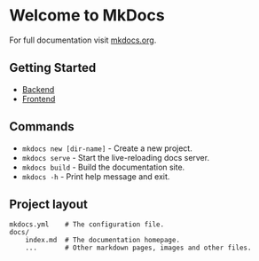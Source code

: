 # Welcome to MkDocs

For full documentation visit [mkdocs.org](https://www.mkdocs.org).

## Getting Started

- [Backend](E:\BootCampQuera\Project3\Education_Management\back-end\README.md)
- [Frontend](E:\BootCampQuera\Project3\Education_Management\front-end\README.md)

## Commands

* `mkdocs new [dir-name]` - Create a new project.
* `mkdocs serve` - Start the live-reloading docs server.
* `mkdocs build` - Build the documentation site.
* `mkdocs -h` - Print help message and exit.

## Project layout

    mkdocs.yml    # The configuration file.
    docs/
        index.md  # The documentation homepage.
        ...       # Other markdown pages, images and other files.
